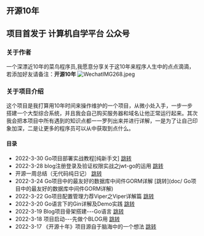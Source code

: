 ## 开源10年 
 项目首发于 **计算机自学平台** 公众号
---
### 关于作者
一个深漂近10年的菜鸟程序员,我愿意分享关于这10年来程序人生中的点点滴滴，若添加好友请备注：**开源10年**
![WechatIMG268.jpeg](https://s2.loli.net/2022/03/22/6SmsB8vZhq2irXR.jpg)

### 关于项目介绍
这个项目是我打算用10年时间来操作维护的一个项目，从微小处入手，一步一步搭建一个大型综合系统，并且我会自己购买服务器和域名让他正常运行起来。其次我会把本项目中所有遇到的知识点都一一罗列出来并进行详解，一是为了让自己印象加深，二是让更多的程序员可以从中获取到点什么。

#### 目录

- 2022-3-30 Go项目部署实战教程[纯新手文] [跳转](doc/Go项目部署实战教程[纯新手文].md)
- 2022-3-28 blog注册登录及验证权限实战之jwt-go的运用 [跳转](doc/blog注册登录及验证权限实战之jwt-go的运用)
- 开源一周总结（无代码纯日记） [跳转](doc/开源一周总结（无代码纯日记）)
- 2022-3-24 Go项目中的最友好的数据库中间件GORM详解 [跳转](doc/ Go项目中的最友好的数据库中间件GORM详解)
- 2022-3-22 Go项目配置管理力荐Viper之Viper详解篇 [跳转](doc/Go项目配置管理力荐Viper之Viper详解篇)
- 2022-3-20 Go语言下的Gin详解及Demo实践 [跳转](doc/Go语言下的Gin详解及Demo实践)
- 2022-3-19 Blog项目骨架搭建---Go语言 [跳转](doc/Blog项目骨架搭建---Go语言)
- 2022-3-18 项目启动---先做个BLOG用 [跳转](doc/项目启动---先做个BLOG用)
- 2022-3-17 《开源十年》项目源自于脑海中的一个想法  [跳转](doc/《开源十年》项目源自于脑海中的一个想法)















